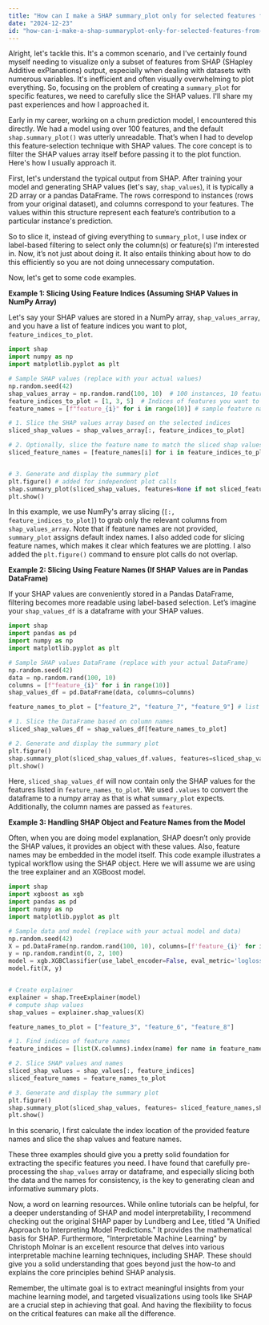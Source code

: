 ```yaml
---
title: "How can I make a SHAP summary_plot only for selected features from a list in Python?"
date: "2024-12-23"
id: "how-can-i-make-a-shap-summaryplot-only-for-selected-features-from-a-list-in-python"
---
```


Alright, let's tackle this. It's a common scenario, and I've certainly found myself needing to visualize only a subset of features from SHAP (SHapley Additive exPlanations) output, especially when dealing with datasets with numerous variables. It's inefficient and often visually overwhelming to plot everything. So, focusing on the problem of creating a `summary_plot` for specific features, we need to carefully slice the SHAP values. I'll share my past experiences and how I approached it.

Early in my career, working on a churn prediction model, I encountered this directly. We had a model using over 100 features, and the default `shap.summary_plot()` was utterly unreadable. That’s when I had to develop this feature-selection technique with SHAP values. The core concept is to filter the SHAP values array itself before passing it to the plot function. Here's how I usually approach it.

First, let's understand the typical output from SHAP. After training your model and generating SHAP values (let's say, `shap_values`), it is typically a 2D array or a pandas DataFrame. The rows correspond to instances (rows from your original dataset), and columns correspond to your features. The values within this structure represent each feature’s contribution to a particular instance's prediction.

So to slice it, instead of giving everything to `summary_plot`, I use index or label-based filtering to select only the column(s) or feature(s) I'm interested in. Now, it’s not just about doing it. It also entails thinking about how to do this efficiently so you are not doing unnecessary computation.

Now, let's get to some code examples.

**Example 1: Slicing Using Feature Indices (Assuming SHAP Values in NumPy Array)**

Let's say your SHAP values are stored in a NumPy array, `shap_values_array`, and you have a list of feature indices you want to plot, `feature_indices_to_plot`.

```python
import shap
import numpy as np
import matplotlib.pyplot as plt

# Sample SHAP values (replace with your actual values)
np.random.seed(42)
shap_values_array = np.random.rand(100, 10)  # 100 instances, 10 features
feature_indices_to_plot = [1, 3, 5]  # Indices of features you want to plot
feature_names = [f"feature_{i}" for i in range(10)] # sample feature names

# 1. Slice the SHAP values array based on the selected indices
sliced_shap_values = shap_values_array[:, feature_indices_to_plot]

# 2. Optionally, slice the feature name to match the sliced shap values.
sliced_feature_names = [feature_names[i] for i in feature_indices_to_plot]


# 3. Generate and display the summary plot
plt.figure() # added for independent plot calls
shap.summary_plot(sliced_shap_values, features=None if not sliced_feature_names else np.array(sliced_feature_names),show=False)
plt.show()
```

In this example, we use NumPy's array slicing (`[:, feature_indices_to_plot]`) to grab only the relevant columns from `shap_values_array`. Note that if feature names are not provided, `summary_plot` assigns default index names. I also added code for slicing feature names, which makes it clear which features we are plotting. I also added the `plt.figure()` command to ensure plot calls do not overlap.

**Example 2: Slicing Using Feature Names (If SHAP Values are in Pandas DataFrame)**

If your SHAP values are conveniently stored in a Pandas DataFrame, filtering becomes more readable using label-based selection. Let’s imagine your `shap_values_df` is a dataframe with your SHAP values.

```python
import shap
import pandas as pd
import numpy as np
import matplotlib.pyplot as plt

# Sample SHAP values DataFrame (replace with your actual DataFrame)
np.random.seed(42)
data = np.random.rand(100, 10)
columns = [f"feature_{i}" for i in range(10)]
shap_values_df = pd.DataFrame(data, columns=columns)

feature_names_to_plot = ["feature_2", "feature_7", "feature_9"] # list of feature names

# 1. Slice the DataFrame based on column names
sliced_shap_values_df = shap_values_df[feature_names_to_plot]

# 2. Generate and display the summary plot
plt.figure()
shap.summary_plot(sliced_shap_values_df.values, features=sliced_shap_values_df.columns, show=False)
plt.show()
```

Here, `sliced_shap_values_df` will now contain only the SHAP values for the features listed in `feature_names_to_plot`. We used `.values` to convert the dataframe to a numpy array as that is what `summary_plot` expects. Additionally, the column names are passed as `features`.

**Example 3:  Handling SHAP Object and Feature Names from the Model**

Often, when you are doing model explanation, SHAP doesn’t only provide the SHAP values, it provides an object with these values. Also, feature names may be embedded in the model itself. This code example illustrates a typical workflow using the SHAP object. Here we will assume we are using the tree explainer and an XGBoost model.

```python
import shap
import xgboost as xgb
import pandas as pd
import numpy as np
import matplotlib.pyplot as plt

# Sample data and model (replace with your actual model and data)
np.random.seed(42)
X = pd.DataFrame(np.random.rand(100, 10), columns=[f'feature_{i}' for i in range(10)])
y = np.random.randint(0, 2, 100)
model = xgb.XGBClassifier(use_label_encoder=False, eval_metric='logloss')
model.fit(X, y)


# Create explainer
explainer = shap.TreeExplainer(model)
# compute shap values
shap_values = explainer.shap_values(X)

feature_names_to_plot = ["feature_3", "feature_6", "feature_8"]

# 1. Find indices of feature names
feature_indices = [list(X.columns).index(name) for name in feature_names_to_plot]

# 2. Slice SHAP values and names
sliced_shap_values = shap_values[:, feature_indices]
sliced_feature_names = feature_names_to_plot

# 3. Generate and display the summary plot
plt.figure()
shap.summary_plot(sliced_shap_values, features= sliced_feature_names,show=False)
plt.show()
```

In this scenario, I first calculate the index location of the provided feature names and slice the shap values and feature names.

These three examples should give you a pretty solid foundation for extracting the specific features you need. I have found that carefully pre-processing the `shap_values` array or dataframe, and especially slicing both the data and the names for consistency, is the key to generating clean and informative summary plots.

Now, a word on learning resources. While online tutorials can be helpful, for a deeper understanding of SHAP and model interpretability, I recommend checking out the original SHAP paper by Lundberg and Lee, titled "A Unified Approach to Interpreting Model Predictions." It provides the mathematical basis for SHAP. Furthermore, "Interpretable Machine Learning" by Christoph Molnar is an excellent resource that delves into various interpretable machine learning techniques, including SHAP. These should give you a solid understanding that goes beyond just the how-to and explains the core principles behind SHAP analysis.

Remember, the ultimate goal is to extract meaningful insights from your machine learning model, and targeted visualizations using tools like SHAP are a crucial step in achieving that goal. And having the flexibility to focus on the critical features can make all the difference.
